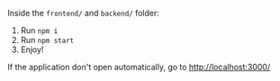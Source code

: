 Inside the `frontend/` and `backend/` folder:

1. Run `npm i`
2. Run `npm start`
3. Enjoy!

If the application don't open automatically, go to [http://localhost:3000/](http://localhost:3000/)
